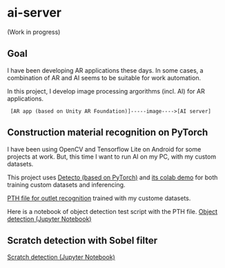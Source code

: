 # ai-server

(Work in progress)

## Goal

I have been developing AR applications these days. In some cases, a combination of AR and AI seems to be suitable for work automation.

In this project, I develop image processing argorithms (incl. AI) for AR applications.

```
 [AR app (based on Unity AR Foundation)]-----image---->[AI server]
```

## Construction material recognition on PyTorch

I have been using OpenCV and Tensorflow Lite on Android for some projects at work. But, this time I want to run AI on my PC, with my custom datasets.

This project uses [Detecto (based on PyTorch)](https://github.com/alankbi/detecto) and [its colab demo](https://colab.research.google.com/drive/1ISaTV5F-7b4i2QqtjTa7ToDPQ2k8qEe0) for both training custom datasets and inferencing.

[PTH file for outlet recognition](python/model_weights.pth) trained with my custome datasets.

Here is a notebook of object detection test script with the PTH file. 
[Object detection (Jupyter Notebook)](./python/ObjectDetection.ipynb)

## Scratch detection with Sobel filter

[Scratch detection (Jupyter Notebook)](./python/SobelFiter.ipynb)






